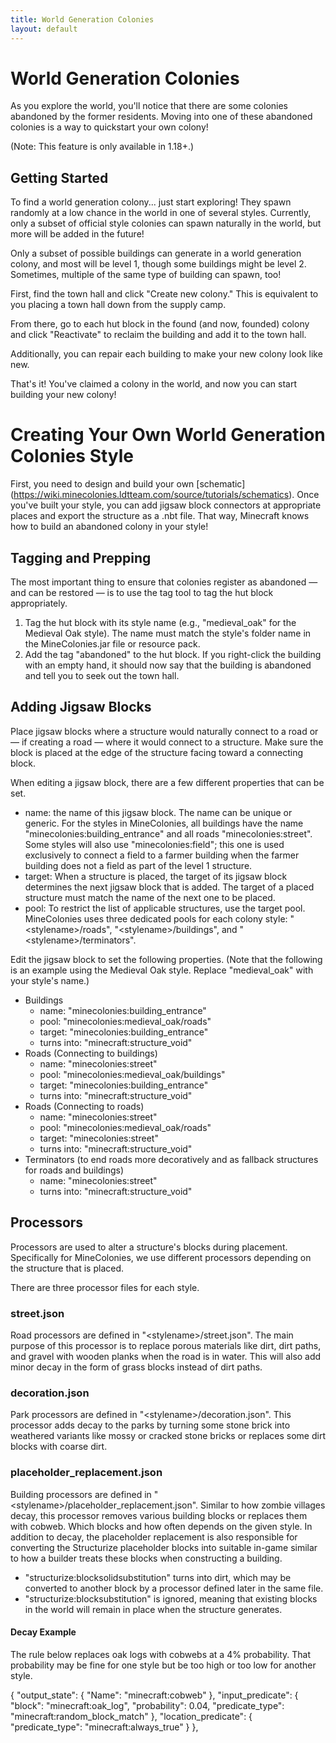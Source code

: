 ```yaml
---
title: World Generation Colonies
layout: default
---
```

# World Generation Colonies

As you explore the world, you'll notice that there are some colonies abandoned by the former residents. Moving into one of these abandoned colonies is a way to quickstart your own colony!

(Note: This feature is only available in 1.18+.)

## Getting Started

To find a world generation colony... just start exploring! They spawn randomly at a low chance in the world in one of several styles. Currently, only a subset of official style colonies can spawn naturally in the world, but more will be added in the future!

Only a subset of possible buildings can generate in a world generation colony, and most will be level 1, though some buildings might be level 2. Sometimes, multiple of the same type of building can spawn, too!

First, find the town hall and click "Create new colony." This is equivalent to you placing a town hall down from the supply camp.

From there, go to each hut block in the found (and now, founded) colony and click "Reactivate" to reclaim the building and add it to the town hall.

Additionally, you can repair each building to make your new colony look like new.

That's it! You've claimed a colony in the world, and now you can start building your new colony!

# Creating Your Own World Generation Colonies Style

First, you need to design and build your own [schematic] (https://wiki.minecolonies.ldtteam.com/source/tutorials/schematics). Once you've built your style, you can add jigsaw block connectors at appropriate places and export the structure as a .nbt file. That way, Minecraft knows how to build an abandoned colony in your style!

## Tagging and Prepping

The most important thing to ensure that colonies register as abandoned — and can be restored — is to use the tag tool to tag the hut block appropriately.
<ol>
  <li> Tag the hut block with its style name (e.g., "medieval_oak" for the Medieval Oak style). The name must match the style's folder name in the MineColonies.jar file or resource pack.</li>
  <li> Add the tag "abandoned" to the hut block. If you right-click the building with an empty hand, it should now say that the building is abandoned and tell you to seek out the town hall.</li>
</ol>

## Adding Jigsaw Blocks

Place jigsaw blocks where a structure would naturally connect to a road or — if creating a road — where it would connect to a structure. Make sure the block is placed at the edge of the structure facing toward a connecting block.

When editing a jigsaw block, there are a few different properties that can be set.

<ul>
  <li> name: the name of this jigsaw block. The name can be unique or generic. For the styles in MineColonies, all buildings have the name "minecolonies:building_entrance" and all roads "minecolonies:street". Some styles will also use "minecolonies:field"; this one is used exclusively to connect a field to a farmer building when the farmer building does not a field as part of the level 1 structure.</li>
  <li> target: When a structure is placed, the target of its jigsaw block determines the next jigsaw block that is added. The target of a placed structure must match the name of the next one to be placed.</li>
  <li> pool: To restrict the list of applicable structures, use the target pool. MineColonies uses three dedicated pools for each colony style: "&#60;stylename&#62;/roads", "&#60;stylename&#62;/buildings", and "&#60;stylename&#62;/terminators".</li>
</ul>

Edit the jigsaw block to set the following properties. 
(Note that the following is an example using the Medieval Oak style. Replace "medieval_oak" with your style's name.)

<ul>
  <li> Buildings
    <ul>
      <li> name: "minecolonies:building_entrance"</li>
      <li> pool: "minecolonies:medieval_oak/roads"</li>
      <li> target: "minecolonies:building_entrance"</li>
      <li> turns into: "minecraft:structure_void"</li>
    </ul>
  </li>
  <li> Roads (Connecting to buildings)
    <ul>
      <li> name: "minecolonies:street"</li>
      <li> pool: "minecolonies:medieval_oak/buildings"</li>
      <li> target: "minecolonies:building_entrance"</li>
      <li> turns into: "minecraft:structure_void"</li>
    </ul>
  </li>
  <li> Roads (Connecting to roads)
    <ul>
      <li> name: "minecolonies:street"</li>
      <li> pool: "minecolonies:medieval_oak/roads"</li>
      <li> target: "minecolonies:street"</li>
      <li> turns into: "minecraft:structure_void"</li>
    </ul>
  </li>
  <li> Terminators (to end roads more decoratively and as fallback structures for roads and buildings)
    <ul>
      <li> name: "minecolonies:street"</li>
      <li> turns into: "minecraft:structure_void"</li>
    </ul>
  </li>
</ul>

## Processors

Processors are used to alter a structure's blocks during placement. Specifically for MineColonies, we use different processors depending on the structure that is placed.

There are three processor files for each style.

### street.json
Road processors are defined in "&#60;stylename&#62;/street.json". The main purpose of this processor is to replace porous materials like dirt, dirt paths, and gravel with wooden planks when the road is in water. This will also add minor decay in the form of grass blocks instead of dirt paths.

### decoration.json

Park processors are defined in "&#60;stylename&#62;/decoration.json". This processor adds decay to the parks by turning some stone brick into weathered variants like mossy or cracked stone bricks or replaces some dirt blocks with coarse dirt.

### placeholder_replacement.json

Building processors are defined in "&#60;stylename&#62;/placeholder_replacement.json". Similar to how zombie villages decay, this processor removes various building blocks or replaces them with cobweb. Which blocks and how often depends on the given style. In addition to decay, the placeholder replacement is also responsible for converting the Structurize placeholder blocks into suitable in-game similar to how a builder treats these blocks when constructing a building.

<ul>
  <li> "structurize:blocksolidsubstitution" turns into dirt, which may be converted to another block by a processor defined later in the same file.</li>
  <li> "structurize:blocksubstitution" is ignored, meaning that existing blocks in the world will remain in place when the structure generates.</li>
</ul>

#### Decay Example

The rule below replaces oak logs with cobwebs at a 4&#37; probability. That probability may be fine for one style but be too high or too low for another style.

{ "output_state": { "Name": "minecraft:cobweb" }, "input_predicate": { "block": "minecraft:oak_log", "probability": 0.04, "predicate_type": "minecraft:random_block_match" }, "location_predicate": { "predicate_type": "minecraft:always_true" } },
